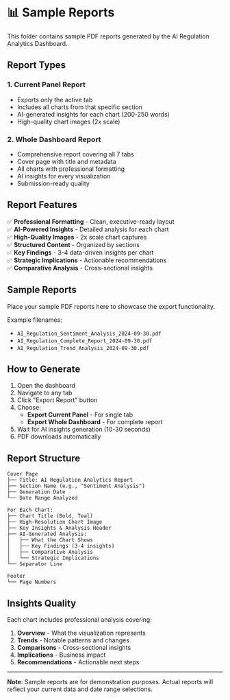 # 📊 Sample Reports

This folder contains sample PDF reports generated by the AI Regulation Analytics Dashboard.

## Report Types

### 1. Current Panel Report
- Exports only the active tab
- Includes all charts from that specific section
- AI-generated insights for each chart (200-250 words)
- High-quality chart images (2x scale)

### 2. Whole Dashboard Report
- Comprehensive report covering all 7 tabs
- Cover page with title and metadata
- All charts with professional formatting
- AI insights for every visualization
- Submission-ready quality

## Report Features

✅ **Professional Formatting** - Clean, executive-ready layout  
✅ **AI-Powered Insights** - Detailed analysis for each chart  
✅ **High-Quality Images** - 2x scale chart captures  
✅ **Structured Content** - Organized by sections  
✅ **Key Findings** - 3-4 data-driven insights per chart  
✅ **Strategic Implications** - Actionable recommendations  
✅ **Comparative Analysis** - Cross-sectional insights  

## Sample Reports

Place your sample PDF reports here to showcase the export functionality.

Example filenames:
- `AI_Regulation_Sentiment_Analysis_2024-09-30.pdf`
- `AI_Regulation_Complete_Report_2024-09-30.pdf`
- `AI_Regulation_Trend_Analysis_2024-09-30.pdf`

## How to Generate

1. Open the dashboard
2. Navigate to any tab
3. Click "Export Report" button
4. Choose:
   - **Export Current Panel** - For single tab
   - **Export Whole Dashboard** - For complete report
5. Wait for AI insights generation (10-30 seconds)
6. PDF downloads automatically

## Report Structure

```
Cover Page
├── Title: AI Regulation Analytics Report
├── Section Name (e.g., "Sentiment Analysis")
├── Generation Date
└── Date Range Analyzed

For Each Chart:
├── Chart Title (Bold, Teal)
├── High-Resolution Chart Image
├── Key Insights & Analysis Header
├── AI-Generated Analysis:
│   ├── What the Chart Shows
│   ├── Key Findings (3-4 insights)
│   ├── Comparative Analysis
│   └── Strategic Implications
└── Separator Line

Footer
└── Page Numbers
```

## Insights Quality

Each chart includes professional analysis covering:

1. **Overview** - What the visualization represents
2. **Trends** - Notable patterns and changes
3. **Comparisons** - Cross-sectional insights
4. **Implications** - Business impact
5. **Recommendations** - Actionable next steps

---

**Note**: Sample reports are for demonstration purposes. Actual reports will reflect your current data and date range selections.
